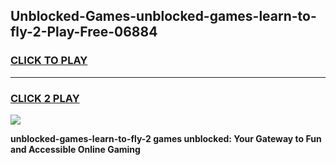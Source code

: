 
## Unblocked-Games-unblocked-games-learn-to-fly-2-Play-Free-06884
<h3>
<a href="https://premium76.site?title=unblocked-games-learn-to-fly-2&ref=18A1">CLICK TO PLAY</a></h3>
<hr>

<h3>
<a href="https://premium76.site?title=unblocked-games-learn-to-fly-2&ref=18A1">CLICK 2 PLAY</a>
  
</h3>

<a href="https://premium76.site?title=unblocked-games-learn-to-fly-2&ref=18A1"><img src="https://clearcache.store/games.png"></a>


**unblocked-games-learn-to-fly-2 games unblocked: Your Gateway to Fun and Accessible Online Gaming**

